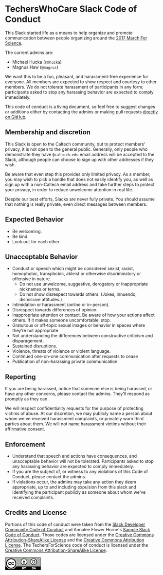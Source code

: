 TechersWhoCare Slack Code of Conduct
====================================

This Slack started life as a means to help organize and promote communication between people organizing around the [2017 March For Science](http://marchforsciencela.com).

The current admins are:

* Michael Hucka (`@mhucka`)
* Magnus Haw (`@magnus`)

We want this to be a fun, pleasant, and harassment-free experience for everyone.  All members are expected to show respect and courtesy to other members.  We do not tolerate harassment of participants in any form; participants asked to stop any harassing behavior are expected to comply immediately.

This code of conduct is a living document, so feel free to suggest changes or additions either by contacting the admins or making pull requests [directly on GitHub](https://github.com/TechersWhoCare/slack-misc/blob/master/code-of-conduct.md).

Membership and discretion
-------------------------

This Slack is open to the Caltech community, but to protect members' privacy, it is not open to the general public.  Generally, only people who demonstrate they have `@caltech.edu` email address will be accepted to the Slack, although people can choose to sign up with other addresses if they wish.

Be aware that even step this provides only limited privacy.  As a member, you may wish to pick a handle that does not easily identify you, as well as sign up with a non-Caltech email address and take further steps to protect your privacy, in order to reduce unwelcome attention in real life.

Despite our best efforts, Slacks are never fully private.  You should assume that nothing is really private, even direct messages between members.

Expected Behavior
-----------------

* Be welcoming.
* Be kind.
* Look out for each other.

Unacceptable Behavior
---------------------

* Conduct or speech which might be considered sexist, racist, homophobic, transphobic, ableist or otherwise discriminatory or offensive in nature.
  * Do not use unwelcome, suggestive, derogatory or inappropriate nicknames or terms.
  * Do not show disrespect towards others. (Jokes, innuendo, dismissive attitudes.)
* Intimidation or harassment (online or in-person).
* Disrespect towards differences of opinion.
* Inappropriate attention or contact. Be aware of how your actions affect others. If it makes someone uncomfortable, stop.
* Gratuitous or off-topic sexual images or behavior in spaces where they’re not appropriate
* Not understanding the differences between constructive criticism and disparagement.
* Sustained disruptions.
* Violence, threats of violence or violent language.
* Continued one-on-one communication after requests to cease
* Publication of non-harassing private communication.

Reporting
---------

If you are being harassed, notice that someone else is being harassed, or have any other concerns, please contact the admins. They'll respond as promptly as they can.

We will respect confidentiality requests for the purpose of protecting victims of abuse. At our discretion, we may publicly name a person about whom we've received harassment complaints, or privately warn third parties about them. We will not name harassment victims without their affirmative consent.

Enforcement
-----------

* Understand that speech and actions have consequences, and unacceptable behavior will not be tolerated. Participants asked to stop any harassing behavior are expected to comply immediately.
* If you are the subject of, or witness to any violations of this Code of Conduct, please contact the admins.
* If violations occur, the admins may take any action they deem appropriate, up to and including expulsion from this slack and identifying the participant publicly as someone about whom we've received complaints.

Credits and License
--------------------

Portions of this code of conduct were taken from the [Slack Developer Community Code of Conduct](https://api.slack.com/docs/community-code-of-conduct) and Annalee Flower Horne's [Sample Slack Code of Conduct](https://gist.github.com/annalee/2cddeff11357c3a8a613583ebca4dc17).
Those codes are licensed under the [Creative Commons Attribution-ShareAlike License](https://creativecommons.org/licenses/by-sa/3.0/) and the [Creative Commons Attribution License](https://creativecommons.org/licenses/by/4.0/).  The TechersForScience code of conduct is licensed under the [Creative Commons Attribution-ShareAlike License](https://creativecommons.org/licenses/by-sa/3.0/).

<a href="https://creativecommons.org/licenses/by-sa/3.0"><img align="left" src="https://raw.githubusercontent.com/TechersWhoCare/slack-misc/master/.graphics/cc-by.png"></a>

